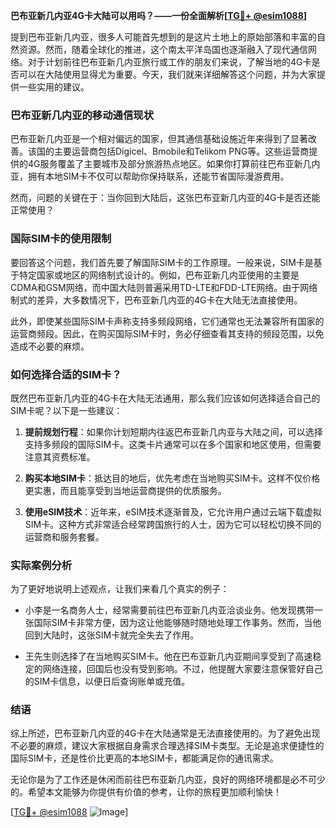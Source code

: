 **巴布亚新几内亚4G卡大陆可以用吗？——一份全面解析[[TG💪+ @esim1088](https://t.me/s/esim1088)]**

提到巴布亚新几内亚，很多人可能首先想到的是这片土地上的原始部落和丰富的自然资源。然而，随着全球化的推进，这个南太平洋岛国也逐渐融入了现代通信网络。对于计划前往巴布亚新几内亚旅行或工作的朋友们来说，了解当地的4G卡是否可以在大陆使用显得尤为重要。今天，我们就来详细解答这个问题，并为大家提供一些实用的建议。

### 巴布亚新几内亚的移动通信现状

巴布亚新几内亚是一个相对偏远的国家，但其通信基础设施近年来得到了显著改善。该国的主要运营商包括Digicel、Bmobile和Telikom PNG等。这些运营商提供的4G服务覆盖了主要城市及部分旅游热点地区。如果你打算前往巴布亚新几内亚，拥有本地SIM卡不仅可以帮助你保持联系，还能节省国际漫游费用。

然而，问题的关键在于：当你回到大陆后，这张巴布亚新几内亚的4G卡是否还能正常使用？

### 国际SIM卡的使用限制

要回答这个问题，我们首先要了解国际SIM卡的工作原理。一般来说，SIM卡是基于特定国家或地区的网络制式设计的。例如，巴布亚新几内亚使用的主要是CDMA和GSM网络，而中国大陆则普遍采用TD-LTE和FDD-LTE网络。由于网络制式的差异，大多数情况下，巴布亚新几内亚的4G卡在大陆无法直接使用。

此外，即使某些国际SIM卡声称支持多频段网络，它们通常也无法兼容所有国家的运营商频段。因此，在购买国际SIM卡时，务必仔细查看其支持的频段范围，以免造成不必要的麻烦。

### 如何选择合适的SIM卡？

既然巴布亚新几内亚的4G卡在大陆无法通用，那么我们应该如何选择适合自己的SIM卡呢？以下是一些建议：

1. **提前规划行程**：如果你计划短期内往返巴布亚新几内亚与大陆之间，可以选择支持多频段的国际SIM卡。这类卡片通常可以在多个国家和地区使用，但需要注意其资费标准。
   
2. **购买本地SIM卡**：抵达目的地后，优先考虑在当地购买SIM卡。这样不仅价格更实惠，而且能享受到当地运营商提供的优质服务。

3. **使用eSIM技术**：近年来，eSIM技术逐渐普及，它允许用户通过云端下载虚拟SIM卡。这种方式非常适合经常跨国旅行的人士，因为它可以轻松切换不同的运营商和服务套餐。

### 实际案例分析

为了更好地说明上述观点，让我们来看几个真实的例子：

- 小李是一名商务人士，经常需要前往巴布亚新几内亚洽谈业务。他发现携带一张国际SIM卡非常方便，因为这让他能够随时随地处理工作事务。然而，当他回到大陆时，这张SIM卡就完全失去了作用。
  
- 王先生则选择了在当地购买SIM卡。他在巴布亚新几内亚期间享受到了高速稳定的网络连接，回国后也没有受到影响。不过，他提醒大家要注意保管好自己的SIM卡信息，以便日后查询账单或充值。

### 结语

综上所述，巴布亚新几内亚的4G卡在大陆通常是无法直接使用的。为了避免出现不必要的麻烦，建议大家根据自身需求合理选择SIM卡类型。无论是追求便捷性的国际SIM卡，还是性价比更高的本地SIM卡，都能满足你的通讯需求。

无论你是为了工作还是休闲而前往巴布亚新几内亚，良好的网络环境都是必不可少的。希望本文能够为你提供有价值的参考，让你的旅程更加顺利愉快！

[[TG💪+ @esim1088](https://t.me/s/esim1088) ![Image](https://i.postimg.cc/4NQfJmqS/Snipaste-2025-05-13-00-14-12.png)]